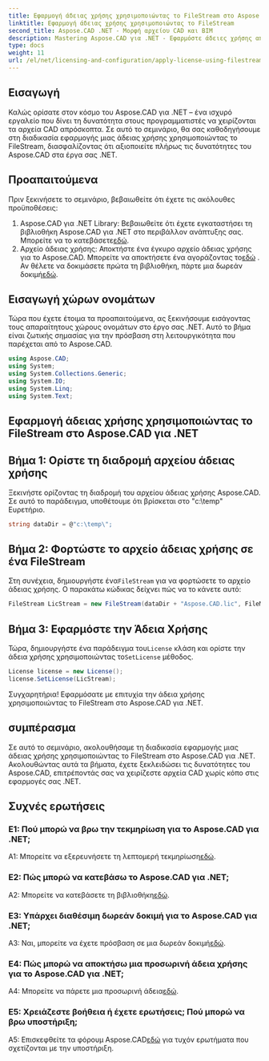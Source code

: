 ```yaml
---
title: Εφαρμογή άδειας χρήσης χρησιμοποιώντας το FileStream στο Aspose.CAD για .NET
linktitle: Εφαρμογή άδειας χρήσης χρησιμοποιώντας το FileStream
second_title: Aspose.CAD .NET - Μορφή αρχείου CAD και BIM
description: Mastering Aspose.CAD για .NET - Εφαρμόστε άδειες χρήσης απρόσκοπτα χρησιμοποιώντας το FileStream. Εξερευνήστε τον οδηγό βήμα προς βήμα και ξεκλειδώστε τις δυνατότητες. Κατεβάστε τώρα!
type: docs
weight: 11
url: /el/net/licensing-and-configuration/apply-license-using-filestream/
---
```

## Εισαγωγή

Καλώς ορίσατε στον κόσμο του Aspose.CAD για .NET – ένα ισχυρό εργαλείο που δίνει τη δυνατότητα στους προγραμματιστές να χειρίζονται τα αρχεία CAD απρόσκοπτα. Σε αυτό το σεμινάριο, θα σας καθοδηγήσουμε στη διαδικασία εφαρμογής μιας άδειας χρήσης χρησιμοποιώντας το FileStream, διασφαλίζοντας ότι αξιοποιείτε πλήρως τις δυνατότητες του Aspose.CAD στα έργα σας .NET.

## Προαπαιτούμενα

Πριν ξεκινήσετε το σεμινάριο, βεβαιωθείτε ότι έχετε τις ακόλουθες προϋποθέσεις:
1.  Aspose.CAD για .NET Library: Βεβαιωθείτε ότι έχετε εγκαταστήσει τη βιβλιοθήκη Aspose.CAD για .NET στο περιβάλλον ανάπτυξης σας. Μπορείτε να το κατεβάσετε[εδώ](https://releases.aspose.com/cad/net/).
2.  Αρχείο άδειας χρήσης: Αποκτήστε ένα έγκυρο αρχείο άδειας χρήσης για το Aspose.CAD. Μπορείτε να αποκτήσετε ένα αγοράζοντας το[εδώ](https://purchase.aspose.com/buy) . Αν θέλετε να δοκιμάσετε πρώτα τη βιβλιοθήκη, πάρτε μια δωρεάν δοκιμή[εδώ](https://releases.aspose.com/).

## Εισαγωγή χώρων ονομάτων

Τώρα που έχετε έτοιμα τα προαπαιτούμενα, ας ξεκινήσουμε εισάγοντας τους απαραίτητους χώρους ονομάτων στο έργο σας .NET. Αυτό το βήμα είναι ζωτικής σημασίας για την πρόσβαση στη λειτουργικότητα που παρέχεται από το Aspose.CAD.
```csharp
using Aspose.CAD;
using System;
using System.Collections.Generic;
using System.IO;
using System.Linq;
using System.Text;
```

## Εφαρμογή άδειας χρήσης χρησιμοποιώντας το FileStream στο Aspose.CAD για .NET

## Βήμα 1: Ορίστε τη διαδρομή αρχείου άδειας χρήσης

Ξεκινήστε ορίζοντας τη διαδρομή του αρχείου άδειας χρήσης Aspose.CAD. Σε αυτό το παράδειγμα, υποθέτουμε ότι βρίσκεται στο "c:\temp\" Ευρετήριο.
```csharp
string dataDir = @"c:\temp\";
```

## Βήμα 2: Φορτώστε το αρχείο άδειας χρήσης σε ένα FileStream

 Στη συνέχεια, δημιουργήστε ένα`FileStream` για να φορτώσετε το αρχείο άδειας χρήσης. Ο παρακάτω κώδικας δείχνει πώς να το κάνετε αυτό:
```csharp
FileStream LicStream = new FileStream(dataDir + "Aspose.CAD.lic", FileMode.Open);
```

## Βήμα 3: Εφαρμόστε την Άδεια Χρήσης

 Τώρα, δημιουργήστε ένα παράδειγμα του`License` κλάση και ορίστε την άδεια χρήσης χρησιμοποιώντας το`SetLicense` μέθοδος.
```csharp
License license = new License();
license.SetLicense(LicStream);
```

Συγχαρητήρια! Εφαρμόσατε με επιτυχία την άδεια χρήσης χρησιμοποιώντας το FileStream στο Aspose.CAD για .NET.

## συμπέρασμα

Σε αυτό το σεμινάριο, ακολουθήσαμε τη διαδικασία εφαρμογής μιας άδειας χρήσης χρησιμοποιώντας το FileStream στο Aspose.CAD για .NET. Ακολουθώντας αυτά τα βήματα, έχετε ξεκλειδώσει τις δυνατότητες του Aspose.CAD, επιτρέποντάς σας να χειρίζεστε αρχεία CAD χωρίς κόπο στις εφαρμογές σας .NET.

## Συχνές ερωτήσεις

### Ε1: Πού μπορώ να βρω την τεκμηρίωση για το Aspose.CAD για .NET;

 A1: Μπορείτε να εξερευνήσετε τη λεπτομερή τεκμηρίωση[εδώ](https://reference.aspose.com/cad/net/).

### Ε2: Πώς μπορώ να κατεβάσω το Aspose.CAD για .NET;

 A2: Μπορείτε να κατεβάσετε τη βιβλιοθήκη[εδώ](https://releases.aspose.com/cad/net/).

### Ε3: Υπάρχει διαθέσιμη δωρεάν δοκιμή για το Aspose.CAD για .NET;

 A3: Ναι, μπορείτε να έχετε πρόσβαση σε μια δωρεάν δοκιμή[εδώ](https://releases.aspose.com/).

### Ε4: Πώς μπορώ να αποκτήσω μια προσωρινή άδεια χρήσης για το Aspose.CAD για .NET;

 A4: Μπορείτε να πάρετε μια προσωρινή άδεια[εδώ](https://purchase.aspose.com/temporary-license/).

### Ε5: Χρειάζεστε βοήθεια ή έχετε ερωτήσεις; Πού μπορώ να βρω υποστήριξη;

 A5: Επισκεφθείτε τα φόρουμ Aspose.CAD[εδώ](https://forum.aspose.com/c/cad/19) για τυχόν ερωτήματα που σχετίζονται με την υποστήριξη.